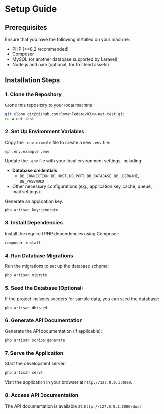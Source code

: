 # Setup Guide

## Prerequisites

Ensure that you have the following installed on your machine:

- PHP (>=8.2 recommended)
- Composer
- MySQL (or another database supported by Laravel)
- Node.js and npm (optional, for frontend assets)

## Installation Steps

### 1. Clone the Repository

Clone this repository to your local machine:

```bash
git clone git@github.com:RomanFedorov03/w-net-test.git
cd w-net-test
```

### 2. Set Up Environment Variables

Copy the `.env.example` file to create a new `.env` file:

```bash
cp .env.example .env
```

Update the `.env` file with your local environment settings, including:

- **Database credentials**
    - `DB_CONNECTION`, `DB_HOST`, `DB_PORT`, `DB_DATABASE`, `DB_USERNAME`, `DB_PASSWORD`
- Other necessary configurations (e.g., application key, cache, queue, mail settings).

Generate an application key:

```bash
php artisan key:generate
```

### 3. Install Dependencies

Install the required PHP dependencies using Composer:

```bash
composer install
```

### 4. Run Database Migrations

Run the migrations to set up the database schema:

```bash
php artisan migrate
```

### 5. Seed the Database (Optional)

If the project includes seeders for sample data, you can seed the database:

```bash
php artisan db:seed
```

### 6. Generate API Documentation

Generate the API documentation (if applicable):

```bash
php artisan scribe:generate
```

### 7. Serve the Application

Start the development server:

```bash
php artisan serve
```

Visit the application in your browser at `http://127.0.0.1:8000`.


### 8. Access API Documentation

The API documentation is available at: `http://127.0.0.1:8000/docs`

